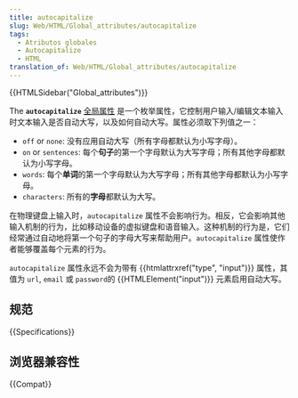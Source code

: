 ```yaml
---
title: autocapitalize
slug: Web/HTML/Global_attributes/autocapitalize
tags:
  - Atributos globales
  - Autocapitalize
  - HTML
translation_of: Web/HTML/Global_attributes/autocapitalize
---
```

{{HTMLSidebar("Global_attributes")}}

The **`autocapitalize`** [全局属性](/zh-CN/docs/Web/HTML/Global_attributes) 是一个枚举属性，它控制用户输入/编辑文本输入时文本输入是否自动大写，以及如何自动大写。属性必须取下列值之一：

- `off` or `none`: 没有应用自动大写（所有字母都默认为小写字母）。
- `on` or `sentences`: 每个**句子**的第一个字母默认为大写字母；所有其他字母都默认为小写字母。
- `words`: 每个**单词**的第一个字母默认为大写字母；所有其他字母都默认为小写字母。
- `characters`: 所有的**字母**都默认为大写。

在物理键盘上输入时，`autocapitalize` 属性不会影响行为。相反，它会影响其他输入机制的行为，比如移动设备的虚拟键盘和语音输入。这种机制的行为是，它们经常通过自动地将第一个句子的字母大写来帮助用户。`autocapitalize` 属性使作者能够覆盖每个元素的行为。

`autocapitalize` 属性永远不会为带有 {{htmlattrxref("type", "input")}} 属性，其值为 `url`, `email` 或 `password`的 {{HTMLElement("input")}} 元素启用自动大写。

## 规范

{{Specifications}}

## 浏览器兼容性

{{Compat}}
